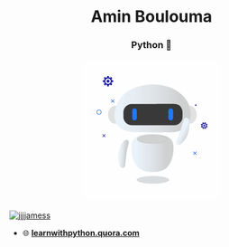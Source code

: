 <h1 align="center">Amin Boulouma</h1>
<h3 align="center">Python 🐍 </h3>
<p align= "center"><img src="https://github.com/amboulouma/amboulouma/blob/master/animation.gif" width="250" height="250"></p>

<p align="left"> <a href="https://twitter.com/james_amb77" target="blank"><img src="https://img.shields.io/twitter/follow/james_amb77?logo=twitter&style=for-the-badge" alt="jjjjamess" /></a> </p>

- 🌐 **[learnwithpython.quora.com](learnwithpython.quora.com)**
